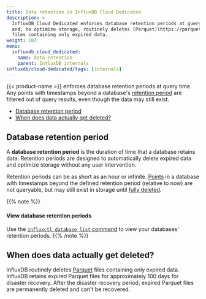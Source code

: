 ```yaml
---
title: Data retention in InfluxDB Cloud Dedicated
description: >
  InfluxDB Cloud Dedicated enforces database retention periods at query time
  and, to optimize storage, routinely deletes [Parquet](https://parquet.apache.org/)
  files containing only expired data.
weight: 103
menu:
  influxdb_cloud_dedicated:
    name: Data retention
    parent: InfluxDB internals
influxdb/cloud-dedicated/tags: [internals]
---
```


{{< product-name >}} enforces database retention periods at query time.
Any points with timestamps beyond a database's [retention period](#database-retention-period)
are filtered out of query results, even though the data may still exist.

- [Database retention period](#database-retention-period)
- [When does data actually get deleted?](#when-does-data-actually-get-deleted)

## Database retention period

A **database retention period** is the duration of time that a database retains data.
Retention periods are designed to automatically delete expired data and optimize
storage without any user intervention.

Retention periods can be as short as an hour or infinite.
[Points](/influxdb/cloud-dedicated/reference/glossary/#point) in a database with
timestamps beyond the defined retention period (relative to now) are not queryable,
but may still exist in storage until [fully deleted](#when-does-data-actually-get-deleted).

{{% note %}}
#### View database retention periods

Use the [`influxctl database list` command](/influxdb/cloud-dedicated/reference/cli/influxctl/database/list/)
to view your databases' retention periods.
{{% /note %}}

## When does data actually get deleted?

InfluxDB routinely deletes [Parquet](https://parquet.apache.org/) files containing only expired data.
InfluxDB retains expired Parquet files for approximately 100 days for disaster recovery.
After the disaster recovery period, expired Parquet files are permanently deleted
and can't be recovered.
